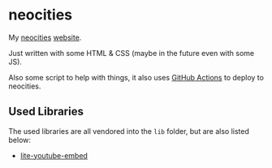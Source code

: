 # neocities

My [neocities](https://neocities.org) [website](https://graefchen.neocities.org).

Just written with some HTML & CSS (maybe in the future even with some JS).

Also some script to help with things, it also uses [GitHub Actions](https://docs.github.com/en/actions) to deploy to neocities.

## Used Libraries

The used libraries are all vendored into the `lib` folder, but are also listed below:

- [lite-youtube-embed](https://github.com/paulirish/lite-youtube-embed)
